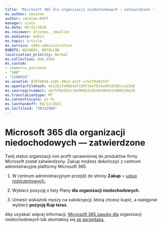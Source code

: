 ```yaml
---
title: 'Microsoft 365 dla organizacji niedochodowych — zatwierdzone '
ms.author: cmcatee
author: cmcatee-MSFT
manager: scotv
ms.date: 04/21/2020
ms.reviewer: drjones, jmueller
ms.audience: Admin
ms.topic: article
ms.service: o365-administration
ROBOTS: NOINDEX, NOFOLLOW
localization_priority: Normal
ms.collection: Adm_O365
ms.custom:
- commerce_purchase
- "340"
- "1500010"
ms.assetid: 870f4834-a10c-49cd-ac5f-ccb1f0a9215f
ms.openlocfilehash: de22b17e0863af13073a47b31ed9c8236cce23e8
ms.sourcegitcommit: ab75f66355116e995b3cb5505465b31989339e28
ms.translationtype: MT
ms.contentlocale: pl-PL
ms.lasthandoff: 08/13/2021
ms.locfileid: "58332909"
---
```

# <a name="microsoft-365-for-nonprofits---approved"></a>Microsoft 365 dla organizacji niedochodowych — zatwierdzone

Twój status organizacji non profit uprawnionej do produktów firmy Microsoft został zatwierdzony. Zakup możesz dokończyć z centrum administracyjne platformy Microsoft 365.

1. W centrum administracyjnym przejdź do strony **Zakup** \> [usług rozliczeniowych.](https://go.microsoft.com/fwlink/p/?linkid=868433)

2. Wybierz pozycję z listy Plany **dla organizacji niedochodowych**.

3. Umieść wskaźnik myszy na subskrypcji, którą chcesz kupić, a następnie wybierz **pozycję Kup teraz.**

Aby uzyskać więcej informacji, [Microsoft 365 zasoby dla](https://www.microsoft.com/nonprofits/microsoft-365) organizacji niedochodowych lub skontaktuj się [ze sprzedażą.](https://www.microsoft.com/nonprofits/contact-us)
